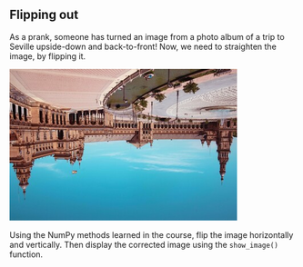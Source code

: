 ## Flipping out

As a prank, someone has turned an image from a photo album of a trip to Seville upside-down and back-to-front! Now, we need to straighten the image, by flipping it.

![City of Seville upside-down](../images/3.jpg)

<!-- Image loaded as `flipped_seville`. -->

Using the NumPy methods learned in the course, flip the image horizontally and vertically. Then display the corrected image using the `show_image()` function.

<!-- NumPy is already imported as `np`. -->
<!-- 
### Instructions

- Flip the image vertically.

- Now, flip the vertically-flipped image horizontally.

- Show the, now fixed, image.
 -->